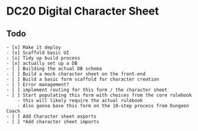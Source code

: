 # DC20 Digital Character Sheet

## Todo
    - [x] Make it deploy
    - [x] Scaffold basic UI
    - [x] Tidy up build process
    - [x] actually set up a DB
    - [ ] Building the actual DB schema
    - [ ] Build a mock character sheet on the front-end
    - [ ] Build a basic form scaffold for character creation
    - [ ] Error management?
    - [ ] implement routing for this form / the character sheet
    - [ ] Start populating this form with choices from the core rulebook
        - this will likely require the actual rulebook
        - Also gonna base this form on the 10-step process from Dungeon Coach
    - [ ] Add Character sheet exports
    - [ ] *Add character sheet imports
